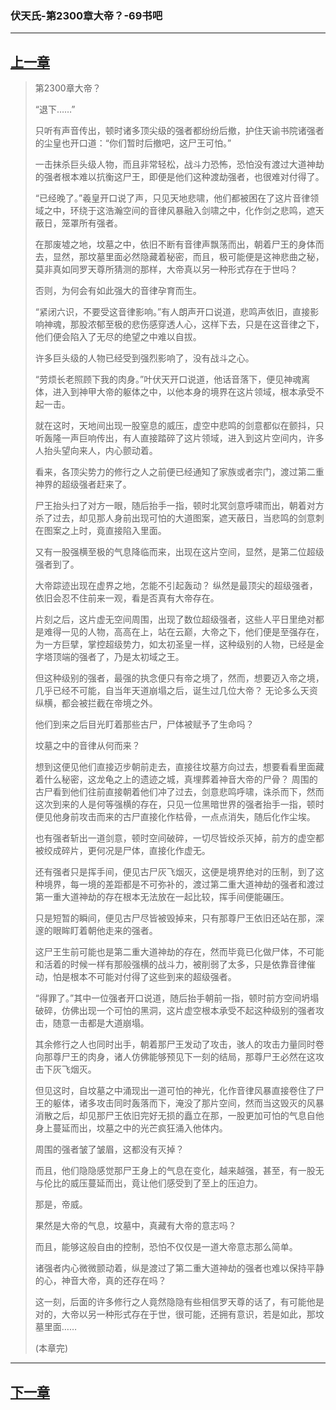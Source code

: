 ### 伏天氏-第2300章大帝？-69书吧

--------
[上一章](./3be0a16d7fb21afab82642d5518ae4d5.md)
--------


>
>
>
>第2300章大帝？
>
>“退下……”
>
>只听有声音传出，顿时诸多顶尖级的强者都纷纷后撤，护住天谕书院诸强者的尘皇也开口道：“你们暂时后撤吧，这尸王可怕。”
>
>一击抹杀巨头级人物，而且非常轻松，战斗力恐怖，恐怕没有渡过大道神劫的强者根本难以抗衡这尸王，即便是他们这种渡劫强者，也很难对付得了。
>
>“已经晚了。”羲皇开口说了声，只见天地悲啸，他们都被困在了这片音律领域之中，环绕于这浩瀚空间的音律风暴融入剑啸之中，化作剑之悲鸣，遮天蔽日，笼罩所有强者。
>
>在那废墟之地，坟墓之中，依旧不断有音律声飘荡而出，朝着尸王的身体而去，显然，那坟墓里面必然隐藏着秘密，而且，极可能便是这神悲曲之秘，莫非真如同罗天尊所猜测的那样，大帝真以另一种形式存在于世吗？
>
>否则，为何会有如此强大的音律孕育而生。
>
>“紧闭六识，不要受这音律影响。”有人朗声开口说道，悲鸣声依旧，直接影响神魂，那股浓郁至极的悲伤感穿透人心，这样下去，只是在这音律之下，他们便会陷入了无尽的绝望之中难以自拔。
>
>许多巨头级的人物已经受到强烈影响了，没有战斗之心。
>
>“劳烦长老照顾下我的肉身。”叶伏天开口说道，他话音落下，便见神魂离体，进入到神甲大帝的躯体之中，以他本身的境界在这片领域，根本承受不起一击。
>
>就在这时，天地间出现一股窒息的威压，虚空中悲鸣的剑意都似在颤抖，只听轰隆一声巨响传出，有人直接踏碎了这片领域，进入到这片空间内，许多人抬头望向来人，内心颤动着。
>
>看来，各顶尖势力的修行之人之前便已经通知了家族或者宗门，渡过第二重神界的超级强者赶来了。
>
>尸王抬头扫了对方一眼，随后抬手一指，顿时北冥剑意呼啸而出，朝着对方杀了过去，却见那人身前出现可怕的大道图案，遮天蔽日，当悲鸣的剑意刺在图案之上时，竟直接陷入里面。
>
>又有一股强横至极的气息降临而来，出现在这片空间，显然，是第二位超级强者到了。
>
>大帝踪迹出现在虚界之地，怎能不引起轰动？
>纵然是最顶尖的超级强者，依旧会忍不住前来一观，看是否真有大帝存在。
>
>片刻之后，这片虚无空间周围，出现了数位超级强者，这些人平日里绝对都是难得一见的人物，高高在上，站在云巅，大帝之下，他们便是至强存在，为一方巨擘，掌控超级势力，如太初圣皇一样，这种级别的人物，已经是金字塔顶端的强者了，乃是太初域之王。
>
>但这种级别的强者，最强的执念便只有帝之境了，然而，想要迈入帝之境，几乎已经不可能，自当年天道崩塌之后，诞生过几位大帝？
>无论多么天资纵横，都会被拦截在帝境之外。
>
>他们到来之后目光盯着那些古尸，尸体被赋予了生命吗？
>
>坟墓之中的音律从何而来？
>
>想到这便见他们直接迈步朝前走去，直接往坟墓方向过去，想要看看里面藏着什么秘密，这龙龟之上的遗迹之城，真埋葬着神音大帝的尸骨？
>周围的古尸看到他们往前直接朝着他们冲了过去，剑意悲鸣呼啸，诛杀而下，然而这次到来的人是何等强横的存在，只见一位黑暗世界的强者抬手一指，顿时便见他身前攻击而来的古尸直接化作枯骨，一点点消失，随后化作尘埃。
>
>也有强者斩出一道剑意，顿时空间破碎，一切尽皆绞杀灭掉，前方的虚空都被绞成碎片，更何况是尸体，直接化作虚无。
>
>还有强者只是挥手间，便见古尸灰飞烟灭，这便是境界绝对的压制，到了这种境界，每一境的差距都是不可弥补的，渡过第二重大道神劫的强者和渡过第一重大道神劫的存在根本无法放在一起比较，挥手间便能碾压。
>
>只是短暂的瞬间，便见古尸尽皆被毁掉来，只有那尊尸王依旧还站在那，深邃的眼眸盯着朝他走来的强者。
>
>这尸王生前可能也是第二重大道神劫的存在，然而毕竟已化做尸体，不可能和活着的时候一样有那般强横的战斗力，被削弱了太多，只是依靠音律催动，怕是根本不可能对付得了这些到来的超级强者。
>
>“得罪了。”其中一位强者开口说道，随后抬手朝前一指，顿时前方空间坍塌破碎，仿佛出现一个可怕的黑洞，这片虚空根本承受不起这种级别的强者攻击，随意一击都是大道崩塌。
>
>其余修行之人也同时出手，朝着那尸王发动了攻击，骇人的攻击力量同时卷向那尊尸王的肉身，诸人仿佛能够预见下一刻的结局，那尊尸王必然在这攻击下灰飞烟灭。
>
>但见这时，自坟墓之中涌现出一道可怕的神光，化作音律风暴直接卷住了尸王的躯体，诸多攻击同时轰落而下，淹没了那片空间，然而当这毁灭的风暴消散之后，却见那尸王依旧完好无损的矗立在那，一股更加可怕的气息自他身上蔓延而出，坟墓之中的光芒疯狂涌入他体内。
>
>周围的强者皱了皱眉，这都没有灭掉？
>
>而且，他们隐隐感觉那尸王身上的气息在变化，越来越强，甚至，有一股无与伦比的威压蔓延而出，竟让他们感受到了至上的压迫力。
>
>那是，帝威。
>
>果然是大帝的气息，坟墓中，真藏有大帝的意志吗？
>
>而且，能够这般自由的控制，恐怕不仅仅是一道大帝意志那么简单。
>
>诸强者内心微微颤动着，纵是渡过了第二重大道神劫的强者也难以保持平静的心，神音大帝，真的还存在吗？
>
>这一刻，后面的许多修行之人竟然隐隐有些相信罗天尊的话了，有可能他是对的，大帝以另一种形式存在于世，很可能，还拥有意识，若是如此，那坟墓里面……
>
>(本章完)
>
>

--------
[下一章](./9001358a1ae14054ef795859afeb6f8c.md)
--------
